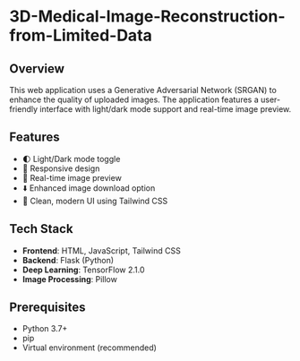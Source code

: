 # 3D-Medical-Image-Reconstruction-from-Limited-Data


## Overview
This web application uses a  Generative Adversarial Network (SRGAN) to enhance the quality of uploaded images. The application features a user-friendly interface with light/dark mode support and real-time image preview.

## Features
- 🌓 Light/Dark mode toggle
- 📱 Responsive design
- 🔄 Real-time image preview
- ⬇️ Enhanced image download option
- 🎨 Clean, modern UI using Tailwind CSS

## Tech Stack
- **Frontend**: HTML, JavaScript, Tailwind CSS
- **Backend**: Flask (Python)
- **Deep Learning**: TensorFlow 2.1.0
- **Image Processing**: Pillow

## Prerequisites
- Python 3.7+
- pip
- Virtual environment (recommended)

